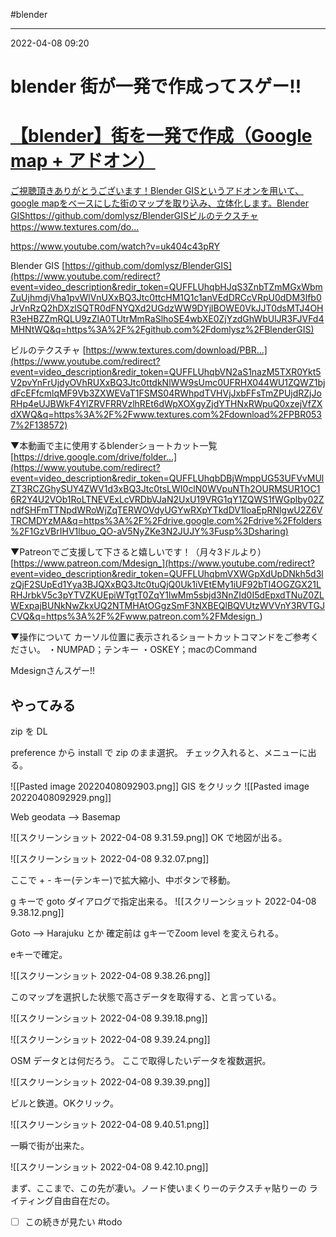 #blender

---
2022-04-08  09:20

# blender  街が一発で作成ってスゲー!!


<div class="rich-link-card-container"><a class="rich-link-card" href="https://www.youtube.com/watch?v=uk404c43pRY" target="_blank">
	<div class="rich-link-image-container">
		<div class="rich-link-image" style="background-image: url('https://www.youtube.com/embed/uk404c43pRY?feature=oembed')">
	</div>
	</div>
	<div class="rich-link-card-text">
		<h1 class="rich-link-card-title">【blender】街を一発で作成（Google map + アドオン）</h1>
		<p class="rich-link-card-description">
		ご視聴頂きありがとうございます！Blender GISというアドオンを用いて、google mapをベースにした街のマップを取り込み、立体化します。Blender GIShttps://github.com/domlysz/BlenderGISビルのテクスチャhttps://www.textures.com/do...
		</p>
		<p class="rich-link-href">
		https://www.youtube.com/watch?v=uk404c43pRY
		</p>
	</div>
</a></div>


Blender GIS [https://github.com/domlysz/BlenderGIS](https://www.youtube.com/redirect?event=video_description&redir_token=QUFFLUhqbHJqS3ZnbTZmMGxWbmZuUjhmdjVha1pvWlVnUXxBQ3Jtc0ttcHM1Q1c1anVEdDRCcVRpU0dDM3lfb0JrVnRzQ2hDXzlSQTR0dFNYQXd2UGdzWW9DYjlBOWE0VkJJT0dsMTJ4OHR3eHBZZmRQLU9zZlA0TUtrMmRaSlhoSE4wbXE0ZjYzdGhWbUlJR3FJVFd4MHNtWQ&q=https%3A%2F%2Fgithub.com%2Fdomlysz%2FBlenderGIS)


ビルのテクスチャ [https://www.textures.com/download/PBR...](https://www.youtube.com/redirect?event=video_description&redir_token=QUFFLUhqbVN2aS1nazM5TXR0Ykt5V2pvYnFrUjdyOVhRUXxBQ3Jtc0ttdkNlWW9sUmc0UFRHX044WU1ZQWZ1bjdFcEFfcmlqMF9Vb3ZXWEVaT1FSMS04RWhpdTVHVjJxbFFsTmZPUjdRZjJoRHp4eUJBWkF4YlZRVFRRVzlhREt6dWpXOXgyZjdYTHNxRWpuQ0xzejVfZXdXWQ&q=https%3A%2F%2Fwww.textures.com%2Fdownload%2FPBR0537%2F138572) 


▼本動画で主に使用するblenderショートカット一覧 [https://drive.google.com/drive/folder...](https://www.youtube.com/redirect?event=video_description&redir_token=QUFFLUhqbDBjWmppUG53UFVvMUlZT3RCZGhySUY4ZWV1d3xBQ3Jtc0tsLWI0clN0WVpuNTh2OURMSUR1OC16R2Y4U2VOb1RoLTNEVExLcVRDbVJaN2UxU19VRG1qY1ZQWS1fWGplby02ZndfSHFmTTNpdWRoWjZqTERWOVdyUGYwRXpYTkdDV1loaEpRNlgwU2Z6VTRCMDYzMA&q=https%3A%2F%2Fdrive.google.com%2Fdrive%2Ffolders%2F1GzVBrIHV1lbuo_QO-aV5NyZKe3N2JUJY%3Fusp%3Dsharing)

▼Patreonでご支援して下さると嬉しいです！（月々3ドルより） [https://www.patreon.com/Mdesign_](https://www.youtube.com/redirect?event=video_description&redir_token=QUFFLUhqbmVXWGpXdUpDNkh5d3lzQjF2SUpEd1Yya3BJQXxBQ3Jtc0tuQjQ0Uk1iVEtEMy1iUF92bTI4OGZGX21LRHJrbkV5c3pYTVZKUEpiWTgtT0ZqY1lwMm5sbjd3NnZId0I5dEpxdTNuZ0ZLWExpajBUNkNwZkxUQ2NTMHAtOGgzSmF3NXBEQlBQVUtzWVVnY3RVTGJCVQ&q=https%3A%2F%2Fwww.patreon.com%2FMdesign_) 

▼操作について カーソル位置に表示されるショートカットコマンドをご参考ください。 ・NUMPAD；テンキー ・OSKEY；macのCommand



Mdesignさんスゲー!!


## やってみる
zip を DL

preference から install で zip のまま選択。
チェック入れると、メニューに出る。

![[Pasted image 20220408092903.png]]
GIS をクリック
![[Pasted image 20220408092929.png]]

Web geodata --> Basemap

![[スクリーンショット 2022-04-08 9.31.59.png]]
OK で地図が出る。

![[スクリーンショット 2022-04-08 9.32.07.png]]

ここで + - キー(テンキー)で拡大縮小、中ボタンで移動。

g キーで goto ダイアログで指定出来る。
![[スクリーンショット 2022-04-08 9.38.12.png]]

Goto --> Harajuku とか
確定前は gキーでZoom level を変えられる。

eキーで確定。

![[スクリーンショット 2022-04-08 9.38.26.png]]

このマップを選択した状態で高さデータを取得する、と言っている。

![[スクリーンショット 2022-04-08 9.39.18.png]]

![[スクリーンショット 2022-04-08 9.39.24.png]]

OSM データとは何だろう。
ここで取得したいデータを複数選択。

![[スクリーンショット 2022-04-08 9.39.39.png]]

ビルと鉄道。OKクリック。

![[スクリーンショット 2022-04-08 9.40.51.png]]

一瞬で街が出来た。

![[スクリーンショット 2022-04-08 9.42.10.png]]

まず、ここまで、この先が凄い。ノード使いまくりーのテクスチャ貼りーの
ライティング自由自在だの。

- [ ] この続きが見たい #todo 


